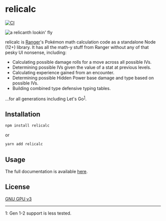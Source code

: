 # relicalc

[![CI](https://github.com/Corvimae/relicalc/actions/workflows/main.yml/badge.svg)](https://github.com/Corvimae/relicalc/actions/workflows/main.yml)

![a relicanth lookin' fly](https://cdn2.bulbagarden.net/upload/thumb/7/78/369Relicanth.png/500px-369Relicanth.png)

relicalc is [Ranger](https://github.com/corvimae/pokemon-ranger)'s Pokémon math calculation code as a standalone Node (12+) library. It has all the math-y stuff from Ranger without any of that pesky UI nonsense, including:

- Calculating possible damage rolls for a move across all possible IVs.
- Determining possible IVs given the value of a stat at previous levels.
- Calculating experience gained from an encounter.
- Determining possible Hidden Power base damage and type based on possible IVs.
- Building combined type defensive typing tables.

...for all generations including Let's Go<sup>[1](#f1)</sup>.

## Installation

```bash
npm install relicalc
```

or

```bash
yarn add relicalc
```

## Usage

The full documentation is available [here](https://docs.ranger.maybreak.com/#/relicalc).

## License

[GNU GPU v3](LICENSE)

---
<a id="f1">1</a>: Gen 1-2 support is less tested.